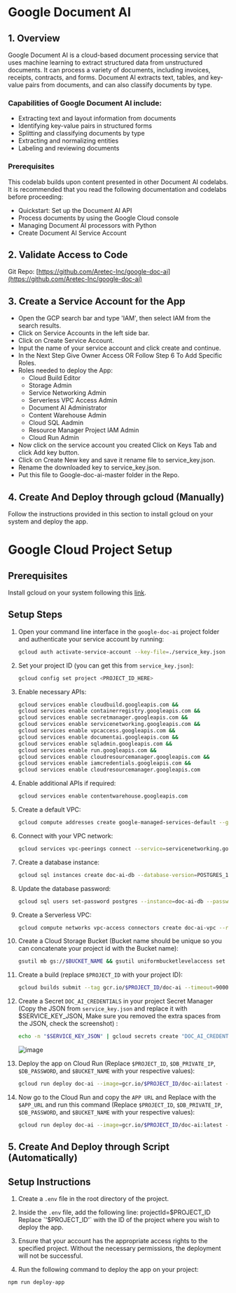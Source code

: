 # Google Document AI

## 1. Overview

Google Document AI is a cloud-based document processing service that uses machine learning to extract structured data from unstructured documents. It can process a variety of documents, including invoices, receipts, contracts, and forms. Document AI extracts text, tables, and key-value pairs from documents, and can also classify documents by type.

### Capabilities of Google Document AI include:

- Extracting text and layout information from documents
- Identifying key-value pairs in structured forms
- Splitting and classifying documents by type
- Extracting and normalizing entities
- Labeling and reviewing documents

### Prerequisites

This codelab builds upon content presented in other Document AI codelabs. It is recommended that you read the following documentation and codelabs before proceeding:

- Quickstart: Set up the Document AI API
- Process documents by using the Google Cloud console
- Managing Document AI processors with Python
- Create Document AI Service Account

## 2. Validate Access to Code

Git Repo: [https://github.com/Aretec-Inc/google-doc-ai](https://github.com/Aretec-Inc/google-doc-ai)

## 3. Create a Service Account for the App

- Open the GCP search bar and type 'IAM', then select IAM from the search results.
- Click on Service Accounts in the left side bar.
- Click on Create Service Account.
- Input the name of your service account and click create and continue.
- In the Next Step Give Owner Access OR Follow Step 6 To Add Specific Roles.
- Roles needed to deploy the App:
  - Cloud Build Editor
  - Storage Admin
  - Service Networking Admin
  - Serverless VPC Access Admin
  - Document AI Administrator
  - Content Warehouse Admin
  - Cloud SQL Aadmin
  - Resource Manager Project IAM Admin
  - Cloud Run Admin
- Now click on the service account you created Click on Keys Tab and click Add key button.
- Click on Create New key and save it rename file to service_key.json.
- Rename the downloaded key to service_key.json.
- Put this file to Google-doc-ai-master folder in the Repo.

## 4. Create And Deploy through gcloud (Manually)

Follow the instructions provided in this section to install gcloud on your system and deploy the app.

# Google Cloud Project Setup

## Prerequisites

Install gcloud on your system following this [link](https://cloud.google.com/sdk/docs/install).

## Setup Steps

1. Open your command line interface in the `google-doc-ai` project folder and authenticate your service account by running:

    ```bash
    gcloud auth activate-service-account --key-file=./service_key.json
    ```

2. Set your project ID (you can get this from `service_key.json`):

    ```bash
    gcloud config set project <PROJECT_ID_HERE>
    ```

3. Enable necessary APIs:

    ```bash
    gcloud services enable cloudbuild.googleapis.com && 
    gcloud services enable containerregistry.googleapis.com && 
    gcloud services enable secretmanager.googleapis.com && 
    gcloud services enable servicenetworking.googleapis.com && 
    gcloud services enable vpcaccess.googleapis.com && 
    gcloud services enable documentai.googleapis.com && 
    gcloud services enable sqladmin.googleapis.com && 
    gcloud services enable run.googleapis.com && 
    gcloud services enable cloudresourcemanager.googleapis.com &&
    gcloud services enable iamcredentials.googleapis.com &&
    gcloud services enable cloudresourcemanager.googleapis.com
    ```

4. Enable additional APIs if required:

    ```bash
    gcloud services enable contentwarehouse.googleapis.com
    ```

5. Create a default VPC:

    ```bash
    gcloud compute addresses create google-managed-services-default --global --prefix-length=16 --description="peering range for Google" --network=default --purpose=VPC_PEERING
    ```

6. Connect with your VPC network:

    ```bash
    gcloud services vpc-peerings connect --service=servicenetworking.googleapis.com --ranges=google-managed-services-default --network=default
    ```

7. Create a database instance:

    ```bash
    gcloud sql instances create doc-ai-db --database-version=POSTGRES_14 --cpu=1 --memory=3840MiB --storage-size=20480MiB --network=default --no-assign-ip --region=us-central1
    ```

8. Update the database password:

    ```bash
    gcloud sql users set-password postgres --instance=doc-ai-db --password=$DB_PASSWORD
    ```

9. Create a Serverless VPC:

    ```bash
    gcloud compute networks vpc-access connectors create doc-ai-vpc --region=us-central1 --network=default --range=10.8.0.0/28 --min-instances=2 --max-instances=10 --machine-type=e2-micro
    ```

10. Create a Cloud Storage Bucket (Bucket name should be unique so you can concatenate your project id with the Bucket name):

    ```bash
    gsutil mb gs://$BUCKET_NAME && gsutil uniformbucketlevelaccess set off gs://$BUCKET_NAME
    ```

11. Create a build (replace `$PROJECT_ID` with your project ID):

    ```bash
    gcloud builds submit --tag gcr.io/$PROJECT_ID/doc-ai --timeout=9000 --machine-type=n1-highcpu-32
    ```

12. Create a Secret `DOC_AI_CREDENTIALS` in your project Secret Manager (Copy the JSON from `service_key.json` and replace it with $SERVICE_KEY_JSON, Make sure you removed the extra spaces from the JSON, check the screenshot) :

    ```bash
    echo -n "$SERVICE_KEY_JSON" | gcloud secrets create "DOC_AI_CREDENTIALS" --data-file=- --replication-policy="automatic"
    ```
    ![image](https://github.com/Aretec-Inc/google-doc-ai/assets/69988975/55fd6658-ef74-42e0-a7ad-c7e3cbd03fc4)


13. Deploy the app on Cloud Run (Replace `$PROJECT_ID`, `$DB_PRIVATE_IP`, `$DB_PASSWORD`, and `$BUCKET_NAME` with your respective values):

    ```bash
    gcloud run deploy doc-ai --image=gcr.io/$PROJECT_ID/doc-ai:latest --memory=1Gi --set-env-vars "^@^DB_USER=postgres@DB_PASSWORD=$DB_PASSWORD@DB_HOST=DB_PRIVATE_IP@storage_bucket=$BUCKET_NAME" --set-secrets=DOC_AI_CREDENTIALS=DOC_AI_CREDENTIALS:latest --set-cloudsql-instances=$PROJECT_ID:us-central1 --vpc-connector=projects/$PROJECT_ID/locations/us-central1/connectors/doc-ai-vpc --allow-unauthenticated --region=us-central1
    ```

14. Now go to the Cloud Run and copy the `APP URL` and Replace with the `$APP_URL` and run this command (Replace `$PROJECT_ID`, `$DB_PRIVATE_IP`, `$DB_PASSWORD`, and `$BUCKET_NAME` with your respective values):

    ```bash
    gcloud run deploy doc-ai --image=gcr.io/$PROJECT_ID/doc-ai:latest --memory=1Gi --set-env-vars "^@^DB_USER=postgres@DB_PASSWORD=$DB_PASSWORD@DB_HOST=DB_PRIVATE_IP@storage_bucket=$BUCKET_NAME@ALLOWED_ORIGIN=$APP_URL" --set-secrets=DOC_AI_CREDENTIALS=DOC_AI_CREDENTIALS:latest --set-cloudsql-instances=$PROJECT_ID:us-central1 --vpc-connector=projects/$PROJECT_ID/locations/us-central1/connectors/doc-ai-vpc --allow-unauthenticated --region=us-central1 && gcloud run services update-traffic doc-ai --to-latest --region=us-central1
    ```

## 5. Create And Deploy through Script (Automatically)

## Setup Instructions


1. Create a `.env` file in the root directory of the project.

2. Inside the `.env` file, add the following line:
    projectId=$PROJECT_ID
    Replace `'$PROJECT_ID'` with the ID of the project where you wish to deploy the app.

3. Ensure that your account has the appropriate access rights to the specified project. Without the necessary permissions, the deployment will not be successful.

4. Run the following command to deploy the app on your project:

```bash
npm run deploy-app
